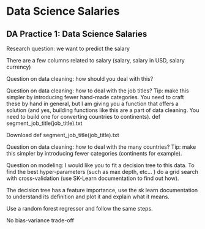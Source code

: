 # Data Science Salaries



## DA Practice 1: Data Science Salaries

Research question: we want to predict the salary

There are a few columns related to salary (salary, salary in USD, salary currency)

Question on data cleaning: how should you deal with this? 

Question on data cleaning: how to deal with the job titles? Tip: make this simpler by introducing fewer hand-made categories. You need to craft these by hand in general, but I am giving you a function that offers a solution (and yes, building functions like this are a part of data cleaning. You need to build one for converting countries to continents). def segment_job_title(job_title).txt

Download def segment_job_title(job_title).txt


Question on data cleaning: how to deal with the many countries?   Tip: make this simpler by introducing fewer categories (continents for example).

Question on modeling: I would like you to fit a decision tree to this data.  To find the best hyper-parameters (such as max depth, etc... ) do a grid search with cross-validation (use SK-Learn documentation to find out how). 

The decision tree has a feature importance, use the sk learn documentation to understand its definition and plot it and explain what it means. 

Use a random forest regressor and follow the same steps.

No bias-variance trade-off
